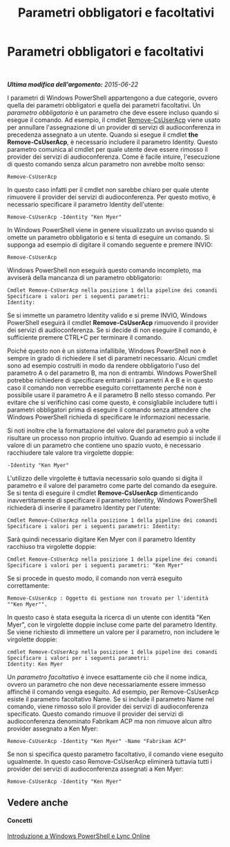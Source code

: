 ﻿---
title: Parametri obbligatori e facoltativi
TOCTitle: Parametri obbligatori e facoltativi
ms:assetid: e766362f-e2e9-4598-a595-fdf5eedd9ad6
ms:mtpsurl: https://technet.microsoft.com/it-it/library/Dn362851(v=OCS.15)
ms:contentKeyID: 56269991
ms.date: 08/24/2015
mtps_version: v=OCS.15
ms.translationtype: HT
---

# Parametri obbligatori e facoltativi

 

_**Ultima modifica dell'argomento:** 2015-06-22_

I parametri di Windows PowerShell appartengono a due categorie, ovvero quella dei parametri obbligatori e quella dei parametri facoltativi. Un *parametro obbligatorio* è un parametro che deve essere incluso quando si esegue il comando. Ad esempio, il cmdlet [Remove-CsUserAcp](remove-csuseracp.md) viene usato per annullare l'assegnazione di un provider di servizi di audioconferenza in precedenza assegnato a un utente. Quando si esegue il cmdlet **the Remove-CsUserAcp**, è necessario includere il parametro Identity. Questo parametro comunica al cmdlet per quale utente deve essere rimosso il provider dei servizi di audioconferenza. Come è facile intuire, l'esecuzione di questo comando senza alcun parametro non avrebbe molto senso:

    Remove-CsUserAcp

In questo caso infatti per il cmdlet non sarebbe chiaro per quale utente rimuovere il provider dei servizi di audioconferenza. Per questo motivo, è necessario specificare il parametro Identity dell'utente:

    Remove-CsUserAcp -Identity "Ken Myer"

In Windows PowerShell viene in genere visualizzato un avviso quando si omette un parametro obbligatorio e si tenta di eseguire un comando. Si supponga ad esempio di digitare il comando seguente e premere INVIO:

    Remove-CsUserAcp

Windows PowerShell non eseguirà questo comando incompleto, ma avviserà della mancanza di un parametro obbligatorio:

    Cmdlet Remove-CsUserAcp nella posizione 1 della pipeline dei comandi
    Specificare i valori per i seguenti parametri:
    Identity:

Se si immette un parametro Identity valido e si preme INVIO, Windows PowerShell eseguirà il cmdlet **Remove-CsUserAcp** rimuovendo il provider dei servizi di audioconferenza. Se si decide di non eseguire il comando, è sufficiente premere CTRL+C per terminare il comando.

Poiché questo non è un sistema infallibile, Windows PowerShell non è sempre in grado di richiedere il set di parametri necessario. Alcuni cmdlet sono ad esempio costruiti in modo da rendere obbligatorio l'uso del parametro A o del parametro B, ma non di entrambi. Windows PowerShell potrebbe richiedere di specificare entrambi i parametri A e B e in questo caso il comando non verrebbe eseguito correttamente perché non è possibile usare il parametro A e il parametro B nello stesso comando. Per evitare che si verifichino casi come questo, è consigliabile includere tutti i parametri obbligatori prima di eseguire il comando senza attendere che Windows PowerShell richieda di specificare le informazioni necessarie.

Si noti inoltre che la formattazione del valore del parametro può a volte risultare un processo non proprio intuitivo. Quando ad esempio si include il valore di un parametro che contiene uno spazio vuoto, è necessario racchiudere tale valore tra virgolette doppie:

    -Identity "Ken Myer"

L'utilizzo delle virgolette è tuttavia necessario solo quando si digita il parametro e il valore del parametro come parte del comando da eseguire. Se si tenta di eseguire il cmdlet **Remove-CsUserAcp** dimenticando inavvertitamente di specificare il parametro Identity, Windows PowerShell richiederà di inserire il parametro Identity per l'utente:

    Cmdlet Remove-CsUserAcp nella posizione 1 della pipeline dei comandi Specificare i valori per i seguenti parametri: Identity:

Sarà quindi necessario digitare Ken Myer con il parametro Identity racchiuso tra virgolette doppie:

    Cmdlet Remove-CsUserAcp nella posizione 1 della pipeline dei comandi Specificare i valori per i seguenti parametri: "Ken Myer"

Se si procede in questo modo, il comando non verrà eseguito correttamente:

    Remove-CsUserAcp : Oggetto di gestione non trovato per l'identità ""Ken Myer"".

In questo caso è stata eseguita la ricerca di un utente con identità "Ken Myer", con le virgolette doppie incluse come parte del parametro Identity. Se viene richiesto di immettere un valore per il parametro, non includere le virgolette doppie:

    cmdlet Remove-CsUserAcp nella posizione 1 della pipeline dei comandi Specificare i valori per i seguenti parametri:
    Identity: Ken Myer

Un *parametro facoltativo* è invece esattamente ciò che il nome indica, ovvero un parametro che non deve necessariamente essere immesso affinché il comando venga eseguito. Ad esempio, per Remove-CsUserAcp esiste il parametro facoltativo Name. Se si include il parametro Name nel comando, viene rimosso solo il provider dei servizi di audioconferenza specificato. Questo comando rimuove il provider dei servizi di audioconferenza denominato Fabrikam ACP ma non rimuove alcun altro provider assegnato a Ken Myer:

    Remove-CsUserAcp -Identity "Ken Myer" -Name "Fabrikam ACP"

Se non si specifica questo parametro facoltativo, il comando viene eseguito ugualmente. In questo caso Remove-CsUserAcp eliminerà tuttavia tutti i provider dei servizi di audioconferenza assegnati a Ken Myer:

    Remove-CsUserAcp -Identity "Ken Myer"

## Vedere anche

#### Concetti

[Introduzione a Windows PowerShell e Lync Online](an-introduction-to-windows-powershell-and-skype-for-business-online.md)

